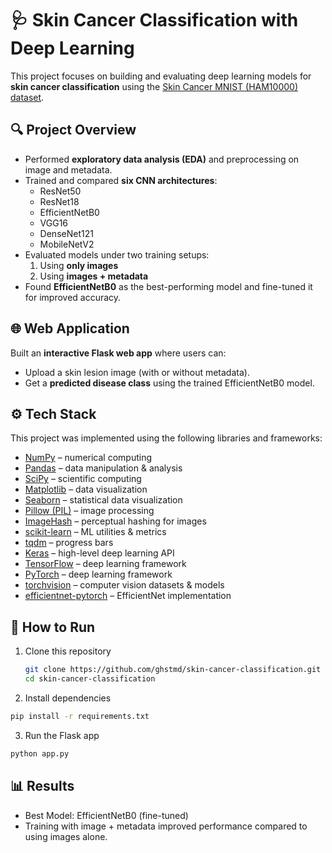 # 🩺 Skin Cancer Classification with Deep Learning

This project focuses on building and evaluating deep learning models for **skin cancer classification** using the [Skin Cancer MNIST (HAM10000) dataset](https://www.kaggle.com/datasets/kmader/skin-cancer-mnist-ham10000).

## 🔍 Project Overview
- Performed **exploratory data analysis (EDA)** and preprocessing on image and metadata.  
- Trained and compared **six CNN architectures**:  
  - ResNet50  
  - ResNet18  
  - EfficientNetB0  
  - VGG16  
  - DenseNet121  
  - MobileNetV2  
- Evaluated models under two training setups:  
  1. Using **only images**  
  2. Using **images + metadata**  
- Found **EfficientNetB0** as the best-performing model and fine-tuned it for improved accuracy.  

## 🌐 Web Application
Built an **interactive Flask web app** where users can:
- Upload a skin lesion image (with or without metadata).  
- Get a **predicted disease class** using the trained EfficientNetB0 model.  

## ⚙️ Tech Stack
This project was implemented using the following libraries and frameworks:

- [NumPy](https://numpy.org/) – numerical computing  
- [Pandas](https://pandas.pydata.org/) – data manipulation & analysis  
- [SciPy](https://scipy.org/) – scientific computing  
- [Matplotlib](https://matplotlib.org/) – data visualization  
- [Seaborn](https://seaborn.pydata.org/) – statistical data visualization  
- [Pillow (PIL)](https://pillow.readthedocs.io/) – image processing  
- [ImageHash](https://pypi.org/project/ImageHash/) – perceptual hashing for images  
- [scikit-learn](https://scikit-learn.org/stable/) – ML utilities & metrics  
- [tqdm](https://tqdm.github.io/) – progress bars  
- [Keras](https://keras.io/) – high-level deep learning API  
- [TensorFlow](https://www.tensorflow.org/) – deep learning framework  
- [PyTorch](https://pytorch.org/) – deep learning framework  
- [torchvision](https://pytorch.org/vision/stable/index.html) – computer vision datasets & models  
- [efficientnet-pytorch](https://github.com/lukemelas/EfficientNet-PyTorch) – EfficientNet implementation  

## 🚀 How to Run
1. Clone this repository  
   ```bash
   git clone https://github.com/ghstmd/skin-cancer-classification.git
   cd skin-cancer-classification
2. Install dependencies

  ```bash
  pip install -r requirements.txt
  ```
3. Run the Flask app
  ```bash
  python app.py
  ```
## 📊 Results
- Best Model: EfficientNetB0 (fine-tuned)
- Training with image + metadata improved performance compared to using images alone.
